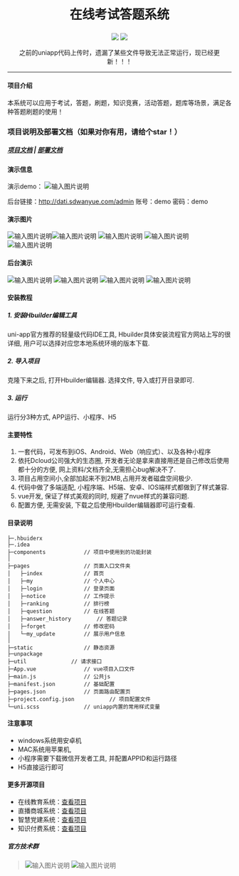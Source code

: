 
<h1 align="center">在线考试答题系统</h1>

<h5 align="center"></h5>
<div align="center">
 
[![](https://img.shields.io/badge/QQ%E7%BE%A4-995910672-green)](https://qm.qq.com/cgi-bin/qm/qr?k=JShAyXeoKqg2lWFEUSElxELImhjeMG4y&jump_from=webapi)
[![](https://img.shields.io/badge/%E9%83%A8%E7%BD%B2%E6%96%87%E6%A1%A3-%E7%82%B9%E5%87%BB%E6%9F%A5%E7%9C%8B-brightgreen)](https://www.kancloud.cn/wanyuekaiyuan11/kaoshi-dati/2788969)


 之前的uniapp代码上传时，遗漏了某些文件导致无法正常运行，现已经更新！！！

------------------------------------------------------------------------
</div>

#### 项目介绍
本系统可以应用于考试，答题，刷题，知识竞赛，活动答题，题库等场景，满足各种答题刷题的使用！

### 项目说明及部署文档（如果对你有用，请给个star！）
##### <a target="_blank" href="https://www.kancloud.cn/wanyuekaiyuan11/kaoshi-dati/2788969">项目文档</a> |  <a target="_blank" href="https://www.kancloud.cn/wanyuekaiyuan11/kaoshi-dati/2788969">部署文档</a> 

#### 演示信息
演示demo：
![输入图片说明](%E4%B8%8B%E8%BD%BD.png)

后台链接：http://dati.sdwanyue.com/admin    账号：demo  密码：demo

#### 演示图片
![输入图片说明](wanyue-kaoshi/%E9%A6%96%E9%A1%B5.png)![输入图片说明](wanyue-kaoshi/%E5%BE%AE%E4%BF%A1%E6%88%AA%E5%9B%BE_20220311104618.png) ![输入图片说明](wanyue-kaoshi/%E7%AD%94%E9%A2%98%E8%AE%B0%E5%BD%95.png) ![输入图片说明](wanyue-kaoshi/%E6%88%90%E7%BB%A9%E7%BB%93%E7%AE%97%E9%A1%B5.png) ![输入图片说明](wanyue-kaoshi/%E7%AD%94%E9%A2%98%E9%A1%B5%E9%9D%A2.png)

#### 后台演示
![输入图片说明](wanyue-kaoshi/%E5%BE%AE%E4%BF%A1%E6%88%AA%E5%9B%BE_20220317152115.png)
![输入图片说明](wanyue-kaoshi/%E5%BE%AE%E4%BF%A1%E6%88%AA%E5%9B%BE_20220317152230.png)
![输入图片说明](wanyue-kaoshi/%E5%BE%AE%E4%BF%A1%E6%88%AA%E5%9B%BE_20220317152420.png)
![输入图片说明](wanyue-kaoshi/%E5%BE%AE%E4%BF%A1%E5%9B%BE%E7%89%87_20220317152335.png)

#### 安装教程

##### 1. 安装Hbuilder编辑工具

uni-app官方推荐的轻量级代码IDE工具, Hbuilder具体安装流程官方网站上写的很详细, 用户可以选择对应您本地系统环境的版本下载.

##### 2. 导入项目
克隆下来之后, 打开Hbuilder编辑器. 选择文件, 导入或打开目录即可.

##### 3.  运行
运行分3种方式, APP运行、小程序、H5

#### 主要特性
  
1. 一套代码，可发布到iOS、Android、Web（响应式）、以及各种小程序
1. 依托Dcloud公司强大的生态圈, 开发者无论是拿来直接用还是自己修改后使用都十分的方便, 网上资料/文档齐全,无需担心bug解决不了.
1. 项目占用空间小,全部加起来不到2MB,占用开发者磁盘空间极少.
1. 代码中做了多端适配, 小程序端、H5端、安卓、IOS端样式都做到了样式兼容.
1. vue开发, 保证了样式美观的同时, 规避了nvue样式的兼容问题.
1. 配置方便, 无需安装, 下载之后使用Hbuilder编辑器即可运行查看. 

#### 目录说明
```           
├─.hbuiderx        		
├─.idea              	
├─components          	// 项目中使用到的功能封装	
│
├─pages      			// 页面入口文件夹
│	├─index				// 首页
│	├─my				// 个人中心
│	├─login				// 登录页面
│	├─notice			// 工作提示
│	├─ranking			// 排行榜
│	├─question			// 在线答题
│	├─answer_history		// 答题记录
│	├─forget			// 修改密码
│	└─my_update			// 展示用户信息
│
├─static            	// 静态资源
├─unpackage
├─util				// 请求接口
├─App.vue				// vue项目入口文件
├─main.js				// 公共js
├─manifest.json			// 基础配置 
├─pages.json			// 页面路由配置页
├─project.config.json			// 项目配置文件
└─uni.scss				// uniapp内置的常用样式变量

```

#### 注意事项

- windows系统用安卓机
- MAC系统用苹果机,
- 小程序需要下载微信开发者工具, 并配置APPID和运行路径
- H5直接运行即可

#### 更多开源项目

- 在线教育系统：[查看项目](https://gitee.com/WanYueKeJi/wanyue_education_web)
- 直播商城系统：[查看项目](http://gitee.com/WanYueKeJi/wanyue_zhibo_web)
- 智慧党建系统：[查看项目](http://gitee.com/WanYueKeJi/wanyue_dangjian)
- 知识付费系统：[查看项目](http://gitee.com/WanYueKeJi/Wanyue-knowledge-payment-UNI-APP)


##### 官方技术群

> ![输入图片说明](https://gitee.com/WanYueKeJi/wanyue_education_web/raw/master/%E4%B8%87%E5%B2%B3%E7%A7%91%E6%8A%80%E5%BC%80%E6%BA%90%E8%AE%A8%E8%AE%BA10%E7%BE%A4%E7%BE%A4%E8%81%8A%E4%BA%8C%E7%BB%B4%E7%A0%81.png)  ![输入图片说明](https://gitee.com/WanYueKeJi/wanyue_education_web/raw/master/%E4%B8%87%E5%B2%B3%E7%A7%91%E6%8A%80%E5%BC%80%E6%BA%90%E8%AE%A8%E8%AE%BA15%E7%BE%A4%E7%BE%A4%E8%81%8A%E4%BA%8C%E7%BB%B4%E7%A0%81.png)
>